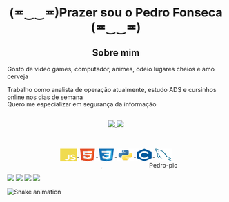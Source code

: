 <h1 align="center"><strong>(≖‿‿≖)Prazer sou o Pedro Fonseca (≖‿‿≖)</strong></h1>
<h2 align="center"> Sobre mim </h2> 
<p align="left" text-aling="justify"> Gosto de video games, computador, animes, odeio lugares cheios e amo cerveja <br>
  
 Trabalho como analista de operação atualmente, estudo <stront>ADS</strong> e cursinhos online nos dias de semana <br>
  Quero me especializar em segurança da informação <br></p>
  
 ##
 
<div align="center">
  <a href="https://github.com/ pedrovtof">
  <img height="180em" src="https://github-readme-stats.vercel.app/api?username=pedrovtof&show_icons=true&theme=radical&include_all_commits=true&count_private=true"/>
  <img height="180em" src="https://github-readme-stats.vercel.app/api/top-langs/?username=pedrovtof&layout=compact&langs_count=7&theme=radical"/>
    </div>
  
 ##
 
   <div style="display: inline_block" align="center"><br>
  <img align="center" alt="pedro-Js" height="30" width="40" src="https://raw.githubusercontent.com/devicons/devicon/master/icons/javascript/javascript-plain.svg">
  <img align="center" alt="pedro-HTML" height="30" width="40" src="https://raw.githubusercontent.com/devicons/devicon/master/icons/html5/html5-original.svg">
  <img align="center" alt="pedro-CSS" height="30" width="40" src="https://raw.githubusercontent.com/devicons/devicon/master/icons/css3/css3-original.svg">
  <img align="center" alt="pedro-Python" height="30" width="40" src="https://raw.githubusercontent.com/devicons/devicon/master/icons/python/python-original.svg">
  <img align="center" alt="pedro-Mysql" height="30" width="40" src="https://github.com/devicons/devicon/blob/master/icons/c/c-plain.svg">
  <img align="center" alt="pedro-Mysql" height="30" width="40" src="https://raw.githubusercontent.com/devicons/devicon/master/icons/mysql/mysql-original.svg">
     <a href="https://picasion.com/"><img align="right" alt="Pedro-pic" height="220" style="border-radius:50px;" src="https://i.picasion.com/pic92/7e56418dd95cc3fc20033952bc458a8b.gif" width="300" height="300" border="0" alt="https://picasion.com/" /></a><br /><a href="https://picasion.com/"></a>
</div> 
  
 ##

 <div>
<a href="https://www.instagram.com/pedrovotf/" target="_blank"><img src="https://img.shields.io/badge/-Instagram-%23E4405F?style=for-the-badge&logo=instagram&logoColor=white" target="_blank"></a>
<a href="https://discord.gg/GGRMNAHB" target="_blank"><img src="https://img.shields.io/badge/Discord-7289DA?style=for-the-badge&logo=discord&logoColor=white" target="_blank"></a>
<a href = "mailto:pedrovotf@gmail.com"><img src="https://img.shields.io/badge/-Gmail-%23333?style=for-the-badge&logo=gmail&logoColor=white" target="_blank"></a>
<a href="https://www.linkedin.com/in/pedrovotf/" target="_blank"><img src="https://img.shields.io/badge/-LinkedIn-%230077B5?style=for-the-badge&logo=linkedin&logoColor=white" target="_blank"></a> 
   
   ![Snake animation](https://github.com/pedrovtof/pedrovtof/blob/output/github-contribution-grid-snake.svg)
  </div>
  
